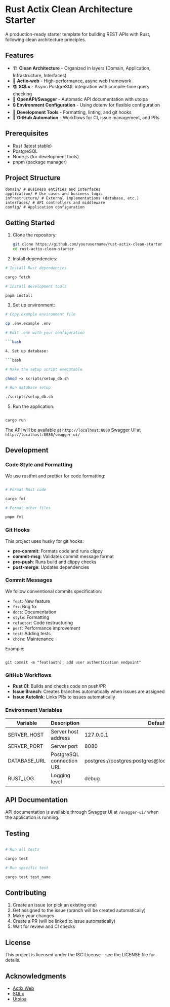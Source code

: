 # Rust Actix Clean Architecture Starter

A production-ready starter template for building REST APIs with Rust, following clean architecture principles.

## Features

- 🏗️ **Clean Architecture** - Organized in layers (Domain, Application, Infrastructure, Interfaces)
- 🚀 **Actix-web** - High-performance, async web framework
- 📚 **SQLx** - Async PostgreSQL integration with compile-time query checking
- 📝 **OpenAPI/Swagger** - Automatic API documentation with utoipa
- 🔒 **Environment Configuration** - Using dotenv for flexible configuration
- 🧪 **Development Tools** - Formatting, linting, and git hooks
- 🔄 **GitHub Automation** - Workflows for CI, issue management, and PRs

## Prerequisites

- Rust (latest stable)
- PostgreSQL
- Node.js (for development tools)
- pnpm (package manager)

## Project Structure

```
domain/ # Business entities and interfaces
application/ # Use cases and business logic
infrastructure/ # External implementations (database, etc.)
interfaces/ # API controllers and middleware
config/ # Application configuration
```

## Getting Started

1. Clone the repository:

   ```bash
   git clone https://github.com/yourusername/rust-actix-clean-starter
   cd rust-actix-clean-starter
   ```

2. Install dependencies:

```bash
# Install Rust dependencies

cargo fetch

# Install development tools

pnpm install

```

3. Set up environment:

````bash
# Copy example environment file

cp .env.example .env

# Edit .env with your configuration

```bash

4. Set up database:

```bash

# Make the setup script executable

chmod +x scripts/setup_db.sh

# Run database setup

./scripts/setup_db.sh

````

5. Run the application:

```bash

cargo run

```

The API will be available at `http://localhost:8080`
Swagger UI at `http://localhost:8080/swagger-ui/`

## Development

### Code Style and Formatting

We use rustfmt and prettier for code formatting:

```bash

# Format Rust code

cargo fmt

# Format other files

pnpm fmt

```

### Git Hooks

This project uses husky for git hooks:

- **pre-commit**: Formats code and runs clippy
- **commit-msg**: Validates commit message format
- **pre-push**: Runs build and clippy checks
- **post-merge**: Updates dependencies

### Commit Messages

We follow conventional commits specification:

- `feat`: New feature
- `fix`: Bug fix
- `docs`: Documentation
- `style`: Formatting
- `refactor`: Code restructuring
- `perf`: Performance improvement
- `test`: Adding tests
- `chore`: Maintenance

Example:

```

git commit -m "feat(auth): add user authentication endpoint"

```

### GitHub Workflows

- **Rust CI**: Builds and checks code on push/PR
- **Issue Branch**: Creates branches automatically when issues are assigned
- **Issue Autolink**: Links PRs to issues automatically

### Environment Variables

| Variable     | Description               | Default                                                   |
| ------------ | ------------------------- | --------------------------------------------------------- |
| SERVER_HOST  | Server host address       | 127.0.0.1                                                 |
| SERVER_PORT  | Server port               | 8080                                                      |
| DATABASE_URL | PostgreSQL connection URL | postgres://postgres:postgres@localhost:5432/rust_clean_db |
| RUST_LOG     | Logging level             | debug                                                     |

## API Documentation

API documentation is available through Swagger UI at `/swagger-ui/` when the application is running.

## Testing

```bash

# Run all tests

cargo test

# Run specific test

cargo test test_name

```

## Contributing

1. Create an issue (or pick an existing one)
2. Get assigned to the issue (branch will be created automatically)
3. Make your changes
4. Create a PR (will be linked to issue automatically)
5. Wait for review and CI checks

## License

This project is licensed under the ISC License - see the LICENSE file for details.

## Acknowledgments

- [Actix Web](https://actix.rs/)
- [SQLx](https://github.com/launchbadge/sqlx)
- [Utoipa](https://github.com/juhaku/utoipa)
